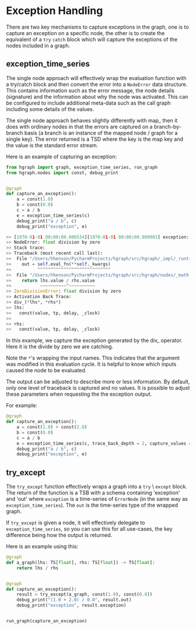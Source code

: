 Exception Handling
==================

There are two key mechanisms to capture exceptions in the graph, 
one is to capture an exception on a specific node, the other is
to create the equivalent of a ``try`` ``catch`` block which will
capture the exceptions of the nodes included in a graph.

exception_time_series
---------------------

The single node approach will effectively wrap the evaluation function
with a try/catch block and then convert the error into a ``NodeError``
data structure. This contains information such as the error message, 
the node details (signature) and the information about why the node was
activated. This can be configured to include additional meta-data such
as the call graph including some details of the values.

The single node approach behaves slightly differently with map_
then it does with ordinary nodes in that the errors are captured
on a branch-by-branch basis (a branch is an instance of the mapped
node / graph for a single key). The error returned is a TSD where the
key is the map key and the value is the standard error stream.

Here is an example of capturing an exception:

```python
from hgraph import graph, exception_time_series, run_graph
from hgraph.nodes import const, debug_print


@graph
def capture_an_exception():
    a = const(1.0)
    b = const(0.0)
    c = a / b
    e = exception_time_series(c)
    debug_print("a / b", c)
    debug_print("exception", e)

>> [1970-01-01 00:00:00.000534][1970-01-01 00:00:00.000001] exception: div_(lhs: TS[float], rhs: TS[float]) -> TS[float]
>> NodeError: float division by zero
>> Stack trace:
>> Traceback (most recent call last):
>>  File "/Users/hhenson/PycharmProjects/hgraph/src/hgraph/_impl/_runtime/_node.py", line 166, in eval
>>    out = self.eval_fn(**self._kwargs)
>>          ^^^^^^^^^^^^^^^^^^^^^^^^^^^^
>>  File "/Users/hhenson/PycharmProjects/hgraph/src/hgraph/nodes/_math.py", line 36, in div_
>>    return lhs.value / rhs.value
>>           ~~~~~~~~~~^~~~~~~~~~~
>> ZeroDivisionError: float division by zero
>> Activation Back Trace:
>> div_(*lhs*, *rhs*)
>> lhs:
>>   const(value, tp, delay, _clock)
>> 
>> rhs:
>>   const(value, tp, delay, _clock)
```
In this example, we capture the exception generated by the div_ operator.
Here it is the divide by zero we are catching.

Note the ``*``'s wrapping the input names. This indicates that the argument was
modified in this evaluation cycle. It is helpful to know which inputs caused
the node to be evaluated.

The output can be adjusted to describe more or less information. By default,
only one level of traceback is captured and no values. It is possible to adjust
these parameters when requesting the the exception output.

For example:

```python
@graph
def capture_an_exception():
    a = const(1.0) + const(2.0)
    b = const(0.0)
    c = a / b
    e = exception_time_series(c, trace_back_depth = 2, capture_values = True)
    debug_print("a / b", c)
    debug_print("exception", e)
```

try_except
----------

The ``try_except`` function effectively wraps a graph into a ``try`` \ ``except`` block.
The return of the function is a TSB with a schema containing 'exception' and 'out' where ``exception``
is a time-series of ``ErrorNode`` (in the same way as ``exception_time_series``). The ``out`` is the time-series
type of the wrapped graph.

If ``try_except`` is given a node, it will effectively delegate to ``exception_time_series``, so you can use
this for all use-cases, the key difference being how the output is returned.

Here is an example using this:

```python
@graph
def a_graph(lhs: TS[float], rhs: TS[float]) -> TS[float]:
    return lhs / rhs


@graph
def capture_an_exception():
    result = try_except(a_graph, const(1.0), const(0.0))
    debug_print("(1.0 + 2.0) / 0.0", result.out)
    debug_print("exception", result.exception)


run_graph(capture_an_exception)
```
